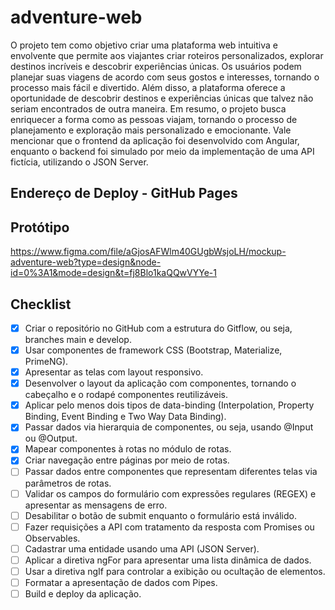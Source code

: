 # adventure-web

O projeto tem como objetivo criar uma plataforma web intuitiva e envolvente que permite aos viajantes criar roteiros personalizados, explorar destinos incríveis e descobrir experiências únicas. Os usuários podem planejar suas viagens de acordo com seus gostos e interesses, tornando o processo mais fácil e divertido. Além disso, a plataforma oferece a oportunidade de descobrir destinos e experiências únicas que talvez não seriam encontrados de outra maneira. Em resumo, o projeto busca enriquecer a forma como as pessoas viajam, tornando o processo de planejamento e exploração mais personalizado e emocionante. Vale mencionar que o frontend da aplicação foi desenvolvido com Angular, enquanto o backend foi simulado por meio da implementação de uma API fictícia, utilizando o JSON Server.

## Endereço de Deploy - GitHub Pages

## Protótipo

https://www.figma.com/file/aGjosAFWlm40GUgbWsjoLH/mockup-adventure-web?type=design&node-id=0%3A1&mode=design&t=fj8Blo1kaQQwVYYe-1

## Checklist

- [x] Criar o repositório no GitHub com a estrutura do Gitflow, ou seja, branches main e develop.
- [x] Usar componentes de framework CSS (Bootstrap, Materialize, PrimeNG).
- [x] Apresentar as telas com layout responsivo.
- [x] Desenvolver o layout da aplicação com componentes, tornando o cabeçalho e o rodapé componentes reutilizáveis.
- [x] Aplicar pelo menos dois tipos de data-binding (Interpolation, Property Binding, Event Binding e Two Way Data Binding).
- [x] Passar dados via hierarquia de componentes, ou seja, usando @Input ou @Output.
- [x] Mapear componentes à rotas no módulo de rotas.
- [x] Criar navegação entre páginas por meio de rotas.
- [ ] Passar dados entre componentes que representam diferentes telas via parâmetros de rotas.
- [ ] Validar os campos do formulário com expressões regulares (REGEX) e apresentar as mensagens de erro.
- [ ] Desabilitar o botão de submit enquanto o formulário está inválido.
- [ ] Fazer requisições a API com tratamento da resposta com Promises ou Observables.
- [ ] Cadastrar uma entidade usando uma API (JSON Server).
- [ ] Aplicar a diretiva ngFor para apresentar uma lista dinâmica de dados.
- [ ] Usar a diretiva ngIf para controlar a exibição ou ocultação de elementos.
- [ ] Formatar a apresentação de dados com Pipes.
- [ ] Build e deploy da aplicação.
